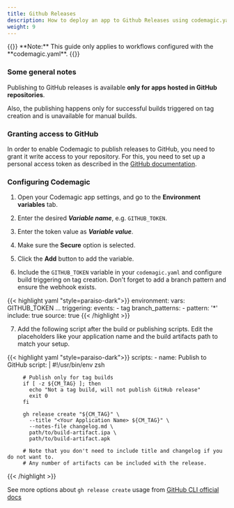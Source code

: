 ```yaml
---
title: Github Releases
description: How to deploy an app to Github Releases using codemagic.yaml
weight: 9
---
```


<p>
{{<notebox>}}
**Note:** This guide only applies to workflows configured with the **codemagic.yaml**.
{{</notebox>}}

### Some general notes

Publishing to GitHub releases is available **only for apps hosted in GitHub repositories**.

Also, the publishing happens only for successful builds triggered on tag creation and is unavailable for manual builds.

### Granting access to GitHub

In order to enable Codemagic to publish releases to GitHub, you need to grant it write access to your repository. For this, you need to set up a personal access token as described in the [GitHub documentation](https://docs.github.com/en/github/authenticating-to-github/creating-a-personal-access-token).


### Configuring Codemagic

1. Open your Codemagic app settings, and go to the **Environment variables** tab.
2. Enter the desired **_Variable name_**, e.g. `GITHUB_TOKEN`.
3. Enter the token value as **_Variable value_**.
4. Make sure the **Secure** option is selected.
5. Click the **Add** button to add the variable.

6. Include the `GITHUB_TOKEN` variable in your `codemagic.yaml` and configure build triggering on tag creation. Don't forget to add a branch pattern and ensure the webhook exists.

{{< highlight yaml "style=paraiso-dark">}}
  environment:
    vars:
      GITHUB_TOKEN
  ...
  triggering:
    events:
      - tag
    branch_patterns:
      - pattern: '*'
        include: true
        source: true
{{< /highlight >}}


7. Add the following script after the build or publishing scripts. Edit the placeholders like your application name and the build artifacts path to match your setup.

{{< highlight yaml "style=paraiso-dark">}}
   scripts:
     - name: Publish to GitHub
       script: | 
         #!/usr/bin/env zsh

         # Publish only for tag builds
         if [ -z ${CM_TAG} ]; then
           echo "Not a tag build, will not publish GitHub release"
           exit 0
         fi

         gh release create "${CM_TAG}" \
           --title "<Your Application Name> ${CM_TAG}" \
           --notes-file changelog.md \
           path/to/build-artifact.ipa \
           path/to/build-artifact.apk

         # Note that you don't need to include title and changelog if you do not want to.
         # Any number of artifacts can be included with the release.
{{< /highlight >}}

See more options about `gh release create` usage from [GitHub CLI official docs](https://cli.github.com/manual/gh_release_create)